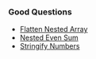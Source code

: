 ### Good Questions

- [Flatten Nested Array](https://github.com/RohitDhatrak/DS-Algo/blob/main/Recursion/FlattenNestedArrays.js)
- [Nested Even Sum](https://github.com/RohitDhatrak/DS-Algo/blob/main/Recursion/NestedEvenSum.js)
- [Stringify Numbers](https://github.com/RohitDhatrak/DS-Algo/tree/main/Recursion/StringifyNumbers.js)
